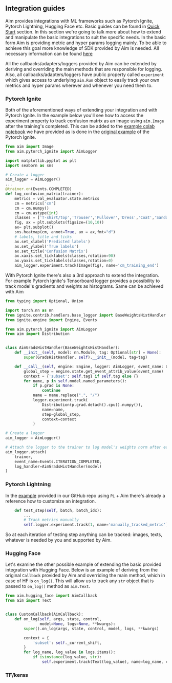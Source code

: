 ## Integration guides

Aim provides integrations with ML frameworks such as Pytorch Ignite, Pytorch Lightning, Hugging Face etc.
Basic guides can be found in [Quick Start](../quick_start/integrations.html) section. 
In this section we're going to talk more about how to extend and manipulate the basic integrations to suit the specific needs. 
In the basic form Aim is providing metric and hyper params logging mainly.
To be able to achieve this goal more knowledge of SDK provided by Aim is needed.
All necessary information can be found [here](../quick_start/supported_types.html) 

All the callbacks/adapters/loggers provided by Aim can be extended by deriving and overriding the main methods that are responsible for logging. 
Also, all callbacks/adapters/loggers have public property called `experiment` which gives access to underlying `aim.Run` object to easily track your own metrics and hyper params wherever and whenever you need them to.

### Pytorch Ignite
Both of the aforementioned ways of extending your integration and with Pytorch Ignite.
In the example below you'll see how to access the experiment property to track confusion matrix as an image using `aim.Image` after the training's completed. 
This can be added to the [example colab notebook](https://colab.research.google.com/github/aimhubio/tutorials/blob/publication/notebooks/pytorch_ignite_track.ipynb) we have provided as is done in the [original example](https://github.com/pytorch/ignite/blob/master/examples/notebooks/FashionMNIST.ipynb) of the Pytorch Ignite. 
```python
from aim import Image
from aim.pytorch_ignite import AimLogger

import matplotlib.pyplot as plt
import seaborn as sns

# Create a logger
aim_logger = AimLogger()
...
@trainer.on(Events.COMPLETED)
def log_confusion_matrix(trainer):
    metrics = val_evaluator.state.metrics
    cm = metrics['cm']
    cm = cm.numpy()
    cm = cm.astype(int)
    classes = ['T-shirt/top','Trouser','Pullover','Dress','Coat','Sandal','Shirt','Sneaker','Bag','Ankle Boot']
    fig, ax = plt.subplots(figsize=(10,10))  
    ax= plt.subplot()
    sns.heatmap(cm, annot=True, ax = ax,fmt="d")
    # labels, title and ticks
    ax.set_xlabel('Predicted labels')
    ax.set_ylabel('True labels') 
    ax.set_title('Confusion Matrix') 
    ax.xaxis.set_ticklabels(classes,rotation=90)
    ax.yaxis.set_ticklabels(classes,rotation=0)
    aim_logger.experiment.track(Image(fig), name='cm_training_end')
```

With Pytorch Ignite there's also a 3rd approach to extend the integration. 
For example Pytorch Ignite's Tensorboard logger provides a possibility to track model's gradients and weights as histograms. 
Same can be achieved with Aim
```python
from typing import Optional, Union

import torch.nn as nn
from ignite.contrib.handlers.base_logger import BaseWeightsHistHandler
from ignite.engine import Engine, Events

from aim.pytorch_ignite import AimLogger
from aim import Distribution


class AimGradsHistHandler(BaseWeightsHistHandler):
    def __init__(self, model: nn.Module, tag: Optional[str] = None):
        super(GradsHistHandler, self).__init__(model, tag=tag)

    def __call__(self, engine: Engine, logger: AimLogger, event_name: Union[str, Events]) -> None:
        global_step = engine.state.get_event_attrib_value(event_name)
        context = {'subset': self.tag} if self.tag else {}
        for name, p in self.model.named_parameters():
            if p.grad is None:
                continue
            name = name.replace(".", "/")
            logger.experiment.track(
                Distribution(p.grad.detach().cpu().numpy()),
                name=name,
                step=global_step, 
                context=context
            )

# Create a logger
aim_logger = AimLogger()

# Attach the logger to the trainer to log model's weights norm after each iteration
aim_logger.attach(
    trainer,
    event_name=Events.ITERATION_COMPLETED,
    log_handler=AimGradsHistHandler(model)
)
```

### Pytorch Lightning

In the [example](https://github.com/aimhubio/aim/blob/main/examples/pytorch_lightning_track.py) provided in our GitHub repo using `PL` + Aim there's already a reference how to customize an integration.

```python
    def test_step(self, batch, batch_idx):
        ...
        # Track metrics manually
        self.logger.experiment.track(1, name='manually_tracked_metric')
```

So at each iteration of testing step anything can be tracked: images, texts, whatever is needed by you and supported by Aim.
### Hugging Face
Let's examine the other possible example of extending the basic provided integration with Hugging Face. 
Below is an example of deriving from the original `Callback` provided by Aim and overriding the main method, which in case of HF is `on_log()`.
This will allow us to track any `str` object that is passed to `on_log()` method as `aim.Text`.

```python
from aim.hugging_face import AimCallback
from aim import Text


class CustomCallback(AimCallback):
    def on_log(self, args, state, control,
               model=None, logs=None, **kwargs):
        super().on_log(args, state, control, model, logs, **kwargs)

        context = {
            'subset': self._current_shift,
        }
        for log_name, log_value in logs.items():
            if isinstance(log_value, str):
                self.experiment.track(Text(log_value), name=log_name, context=context)

```
### TF/keras
